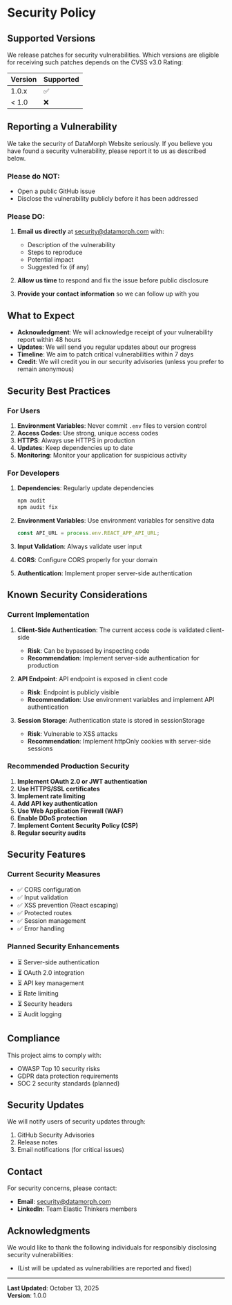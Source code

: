 # Security Policy

## Supported Versions

We release patches for security vulnerabilities. Which versions are eligible for receiving such patches depends on the CVSS v3.0 Rating:

| Version | Supported          |
| ------- | ------------------ |
| 1.0.x   | :white_check_mark: |
| < 1.0   | :x:                |

## Reporting a Vulnerability

We take the security of DataMorph Website seriously. If you believe you have found a security vulnerability, please report it to us as described below.

### Please do NOT:

- Open a public GitHub issue
- Disclose the vulnerability publicly before it has been addressed

### Please DO:

1. **Email us directly** at security@datamorph.com with:
   - Description of the vulnerability
   - Steps to reproduce
   - Potential impact
   - Suggested fix (if any)

2. **Allow us time** to respond and fix the issue before public disclosure

3. **Provide your contact information** so we can follow up with you

## What to Expect

- **Acknowledgment**: We will acknowledge receipt of your vulnerability report within 48 hours
- **Updates**: We will send you regular updates about our progress
- **Timeline**: We aim to patch critical vulnerabilities within 7 days
- **Credit**: We will credit you in our security advisories (unless you prefer to remain anonymous)

## Security Best Practices

### For Users

1. **Environment Variables**: Never commit `.env` files to version control
2. **Access Codes**: Use strong, unique access codes
3. **HTTPS**: Always use HTTPS in production
4. **Updates**: Keep dependencies up to date
5. **Monitoring**: Monitor your application for suspicious activity

### For Developers

1. **Dependencies**: Regularly update dependencies
   ```bash
   npm audit
   npm audit fix
   ```

2. **Environment Variables**: Use environment variables for sensitive data
   ```typescript
   const API_URL = process.env.REACT_APP_API_URL;
   ```

3. **Input Validation**: Always validate user input
4. **CORS**: Configure CORS properly for your domain
5. **Authentication**: Implement proper server-side authentication

## Known Security Considerations

### Current Implementation

1. **Client-Side Authentication**: The current access code is validated client-side
   - **Risk**: Can be bypassed by inspecting code
   - **Recommendation**: Implement server-side authentication for production

2. **API Endpoint**: API endpoint is exposed in client code
   - **Risk**: Endpoint is publicly visible
   - **Recommendation**: Use environment variables and implement API authentication

3. **Session Storage**: Authentication state is stored in sessionStorage
   - **Risk**: Vulnerable to XSS attacks
   - **Recommendation**: Implement httpOnly cookies with server-side sessions

### Recommended Production Security

1. **Implement OAuth 2.0 or JWT authentication**
2. **Use HTTPS/SSL certificates**
3. **Implement rate limiting**
4. **Add API key authentication**
5. **Use Web Application Firewall (WAF)**
6. **Enable DDoS protection**
7. **Implement Content Security Policy (CSP)**
8. **Regular security audits**

## Security Features

### Current Security Measures

- ✅ CORS configuration
- ✅ Input validation
- ✅ XSS prevention (React escaping)
- ✅ Protected routes
- ✅ Session management
- ✅ Error handling

### Planned Security Enhancements

- ⏳ Server-side authentication
- ⏳ OAuth 2.0 integration
- ⏳ API key management
- ⏳ Rate limiting
- ⏳ Security headers
- ⏳ Audit logging

## Compliance

This project aims to comply with:

- OWASP Top 10 security risks
- GDPR data protection requirements
- SOC 2 security standards (planned)

## Security Updates

We will notify users of security updates through:

1. GitHub Security Advisories
2. Release notes
3. Email notifications (for critical issues)

## Contact

For security concerns, please contact:

- **Email**: security@datamorph.com
- **LinkedIn**: Team Elastic Thinkers members

## Acknowledgments

We would like to thank the following individuals for responsibly disclosing security vulnerabilities:

- (List will be updated as vulnerabilities are reported and fixed)

---

**Last Updated**: October 13, 2025  
**Version**: 1.0.0
